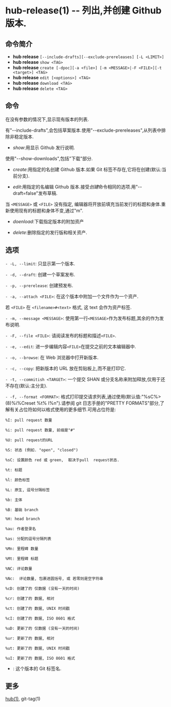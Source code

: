 # hub-release(1) -- 列出,并创建 Github 版本.

## 命令简介


- **hub release** `[--include-drafts][--exclude-prereleases] [-L
<LIMIT>]`
- **hub release** `show <TAG>`
- **hub release** `create [-dpoc][-a <file>] [-m <MESSAGE>|-F <FILE>][-t <target>] <TAG> `
- **hub release** `edit [<options>] <TAG> `
- **hub release** `download <TAG>`
- **hub release** `delete <TAG>`

## 命令

在没有参数的情况下,显示现有版本的列表.

有"--include-drafts",会包括草案版本.使用"--exclude-prereleases",从列表中排除非稳定版本.

- _show_:用<TAG>显示 Github 发行说明.

使用"--show-downloads",包括"下载"部分.

- _create_:用指定的<TAG>名创建 Github 版本.如果 Git 标签<TAG>不存在,它将在<TARGET>创建(默认:当前分支).

- _edit_:用指定的<TAG>名编辑 Github 版本.接受*创建*命令相同的选项.用"--draft=false"发布草稿.

当 `<MESSAGE>` 或 `<FILE>` 没有指定, 编辑器将开放前填充当前发行的标题和身体.重新使用现有的标题和身体不变,通过"m".

- _doenload_:下载指定版本<TAG>的附加资产

- _delete_:删除指定<TAG>的发行版和相关资产.

## 选项

`- -L, --limit`:
  只显示第一个<LIMIT>版本.

`- -d, --draft`:
  创建一个草案发布.

`- -p, --prerelease`:
  创建预发布.

`- -a, --attach <FILE>`:
  在这个版本中附加一个文件作为一个资产.

若 `<FILE>` 在 `<filename>#<text>` 格式, 这 text 会作为资产标签.

`- -m, --message <MESSAGE>`:
  使用第一行`<MESSAGE>`作为发布标题,其余的作为发布说明.

`- -F, --file <FILE>`:
  请阅读发布的标题和描述`<FILE>`.

`- -e, --edit`:
  进一步编辑内容`<FILE>`在提交之前的文本编辑器中.

`- -o, --browse`:
  在 Web 浏览器中打开新版本.

`- -c, --copy`:
  把新版本的 URL 放在剪贴板上,而不是打印它.

`- -t, --commitish <TARGET>`:
  一个提交 SHAN 或分支名称来附加释放,仅用于<TAG>还不存在(默认:主分支).

`- -f, --format <FORMAT>`:
  格式打印提交请求列表,通过使用<FORMAT>(默认值:"%sC%>(8)%i%Creset %t% l%n").请参阅 git 日志手册的"PRETTY FORMATS"部分,了解有关占位符如何以格式使用的更多细节.可用占位符是:

```
%I: pull request 数量

%i: pull request 数量, 前缀是"#"

%U: pull request的URL

%S: 状态 (例如. "open", "closed")

%sC: 设置颜色 red 或 green,  取决于pull  request状态.

%t: 标题

%l: 颜色标签

%L: 原生, 逗号分隔标签

%b: 主体

%B: 基础 branch

%H: head branch

%au: 作者登录名

%as: 分配的逗号分隔列表

%Mn: 里程碑 数量

%Mt: 里程碑 标题

%NC: 评论数量

%Nc:  评论数量, 包裹进圆括号, 或 若零则是空字符串

%cD: 创建了的 仅数据 (没有一天的时间)

%cr: 创建了的 数据, 相对

%ct: 创建了的 数据, UNIX 时间戳

%cI: 创建了的 数据, ISO 8601 格式

%uD: 更新了的 仅数据 (没有一天的时间)

%ur: 更新了的 数据, 相对

%ut: 更新了的 数据, UNIX 时间戳

%uI: 更新了的 数据, ISO 8601 格式
```

- <TAG>: 这个版本的 Git 标签名.

## 更多

[hub(1)](hub.1.zh.md), git-tag(1)

